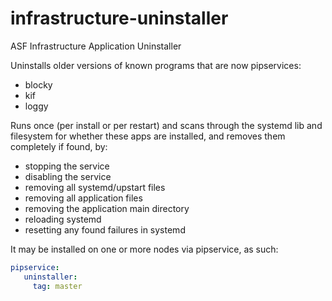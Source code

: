 # infrastructure-uninstaller
ASF Infrastructure Application Uninstaller

Uninstalls older versions of known programs that are now pipservices:

- blocky
- kif
- loggy

Runs once (per install or per restart) and scans through the systemd lib 
and filesystem for whether these apps are installed, and removes them 
completely if found, by:

- stopping the service
- disabling the service
- removing all systemd/upstart files
- removing all application files
- removing the application main directory
- reloading systemd
- resetting any found failures in systemd

It may be installed on one or more nodes via pipservice, as such:

~~~yaml
pipservice:
   uninstaller:
     tag: master
~~~
